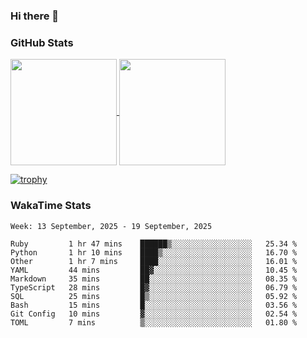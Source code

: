 ### Hi there 👋

### GitHub Stats

<a href="https://github.com/anuraghazra/github-readme-stats">
  <img align="center" height="170px" src="https://github-readme-stats.vercel.app/api/top-langs/?username=tksfjt1024&layout=compact&count_private=true&show_icons=true&show_icons=true&theme=graywhite" />
</a>
<a href="https://github.com/anuraghazra/github-readme-stats">
  <img align="center" height="170px" src="https://github-readme-stats.vercel.app/api?username=tksfjt1024&count_private=true&show_icons=true&show_icons=true&theme=graywhite" />
</a>

[![trophy](https://github-profile-trophy.vercel.app/?username=tksfjt1024)](https://github.com/ryo-ma/github-profile-trophy)

### WakaTime Stats

<!--START_SECTION:waka-->
```text
Week: 13 September, 2025 - 19 September, 2025

Ruby         1 hr 47 mins    ██████▒░░░░░░░░░░░░░░░░░░   25.34 % 
Python       1 hr 10 mins    ████▒░░░░░░░░░░░░░░░░░░░░   16.70 % 
Other        1 hr 7 mins     ████░░░░░░░░░░░░░░░░░░░░░   16.01 % 
YAML         44 mins         ██▓░░░░░░░░░░░░░░░░░░░░░░   10.45 % 
Markdown     35 mins         ██░░░░░░░░░░░░░░░░░░░░░░░   08.35 % 
TypeScript   28 mins         █▓░░░░░░░░░░░░░░░░░░░░░░░   06.79 % 
SQL          25 mins         █▒░░░░░░░░░░░░░░░░░░░░░░░   05.92 % 
Bash         15 mins         █░░░░░░░░░░░░░░░░░░░░░░░░   03.56 % 
Git Config   10 mins         ▓░░░░░░░░░░░░░░░░░░░░░░░░   02.54 % 
TOML         7 mins          ▒░░░░░░░░░░░░░░░░░░░░░░░░   01.80 % 
```
<!--END_SECTION:waka-->
